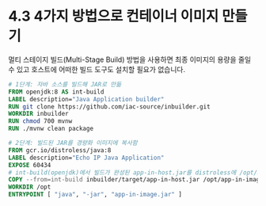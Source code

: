 # 4.3 4가지 방법으로 컨테이너 이미지 만들기

멀티 스테이지 빌드(Multi-Stage Build) 방법을 사용하면 최종 이미지의 용량을 줄일 수 있고 호스트에 어떠한 빌드 도구도 설치할 필요가 없습니다.

```dockerfile
# 1단계: 자바 소스를 빌드해 JAR로 만듦
FROM openjdk:8 AS int-build
LABEL description="Java Application builder"
RUN git clone https://github.com/iac-source/inbuilder.git
WORKDIR inbuilder
RUN chmod 700 mvnw
RUN ./mvnw clean package

# 2단계: 빌드된 JAR를 경량화 이미지에 복사함
FROM gcr.io/distroless/java:8
LABEL description="Echo IP Java Application"
EXPOSE 60434
# int-build(openjdk)에서 빌드가 완성된 app-in-host.jar를 distroless에 /opt/app-in-image.jar로 복사함
COPY --from=int-build inbuilder/target/app-in-host.jar /opt/app-in-image.jar
WORKDIR /opt
ENTRYPOINT [ "java", "-jar", "app-in-image.jar" ]
```
